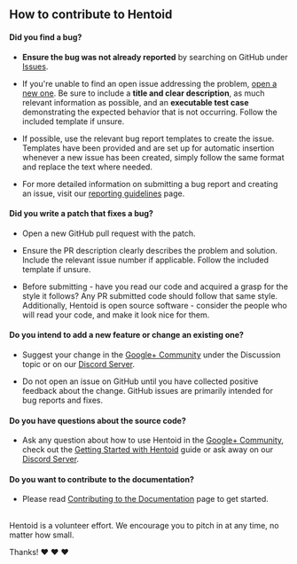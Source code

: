 ## How to contribute to Hentoid#### **Did you find a bug?*** **Ensure the bug was not already reported** by searching on GitHub under [Issues](https://github.com/AVnetWS/Hentoid/issues/).* If you're unable to find an open issue addressing the problem, [open a new one](https://github.com/AVnetWS/Hentoid/issues/new). Be sure to include a **title and clear description**, as much relevant information as possible, and an **executable test case** demonstrating the expected behavior that is not occurring. Follow the included template if unsure.* If possible, use the relevant bug report templates to create the issue. Templates have been provided and are set up for automatic insertion whenever a new issue has been created, simply follow the same format and replace the text where needed.* For more detailed information on submitting a bug report and creating an issue, visit our [reporting guidelines](https://github.com/AVnetWS/Hentoid/blob/master/.github/REPORTING_GUIDELINES.md) page.#### **Did you write a patch that fixes a bug?*** Open a new GitHub pull request with the patch.* Ensure the PR description clearly describes the problem and solution. Include the relevant issue number if applicable. Follow the included template if unsure.* Before submitting - have you read our code and acquired a grasp for the style it follows? Any PR submitted code should follow that same style. Additionally, Hentoid is open source software - consider the people who will read your code, and make it look nice for them.#### **Do you intend to add a new feature or change an existing one?*** Suggest your change in the [Google+ Community](https://plus.google.com/communities/110496467189870321840) under the Discussion topic or on our [Discord Server](https://discord.gg/0yFzSPtXehJmFqOM).* Do not open an issue on GitHub until you have collected positive feedback about the change. GitHub issues are primarily intended for bug reports and fixes.#### **Do you have questions about the source code?*** Ask any question about how to use Hentoid in the [Google+ Community](https://plus.google.com/communities/110496467189870321840), check out the [Getting Started with Hentoid](https://github.com/AVnetWS/Hentoid/wiki/Getting-Started-with-Hentoid) guide or ask away on our [Discord Server](https://discord.gg/0yFzSPtXehJmFqOM).#### **Do you want to contribute to the documentation?*** Please read [Contributing to the Documentation](https://github.com/AVnetWS/Hentoid/blob/master/.github/CONTRIBUTING_DOCUMENTATION.md) page to get started.</br>Hentoid is a volunteer effort. We encourage you to pitch in at any time, no matter how small.Thanks! :heart: :heart: :heart: